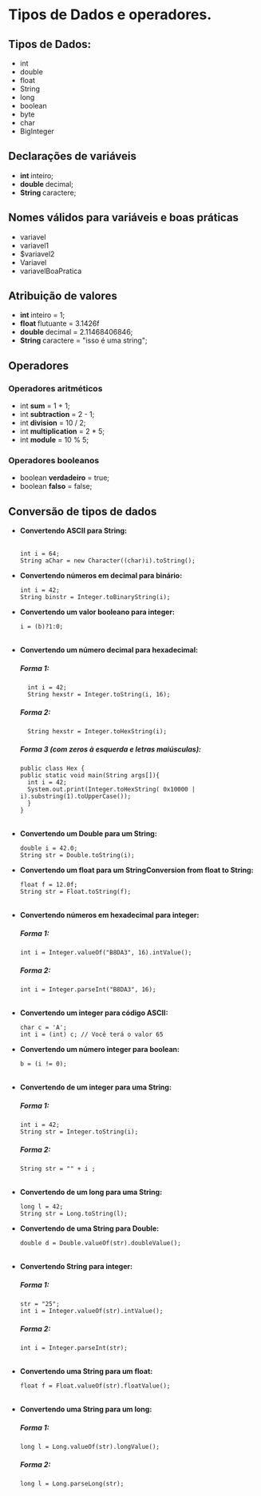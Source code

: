 # Tipos de Dados e operadores.

## Tipos de Dados:

<ul>
  <li>int </li>
  <li>double </li>
  <li>float </li>
  <li>String </li>
  <li>long </li>
  <li>boolean </li>
  <li>byte </li>
  <li>char </li>
  <li>BigInteger </li>
  
</ul>

## Declarações de variáveis

<ul>

  <li> <b> int </b> inteiro; </li>
  <li> <b> double </b> decimal; </li>
  <li> <b> String </b> caractere; </li>
  
</ul>


##  Nomes válidos para variáveis e boas práticas 

<ul>
  
  <li>variavel </li>
  <li>variavel1 </li>
  <li>$variavel2 </li>
  <li>Variavel </li>  
  <li>variavelBoaPratica  </li>
  
</ul>

## Atribuição de valores

<ul>

  <li> <b> int </b> inteiro = 1; </li>
  <li> <b> float </b> flutuante = 3.1426f </li>
  <li> <b> double </b> decimal = 2.11468406846; </li>
  <li> <b> String </b> caractere = "isso é uma string"; </li>
  
</ul>

## Operadores
### Operadores aritméticos
  
<ul>
  
  <li>int <b>sum</b> = 1 + 1; </li>
  <li>int <b>subtraction</b> = 2 - 1; </li>
  <li>int <b>division</b> = 10 / 2; </li>
  <li>int <b>multiplication</b> = 2 * 5; </li>
  <li>int <b>module</b> = 10 % 5; </li>
  
</ul>

### Operadores booleanos

<ul>
  
  <li>boolean <b>verdadeiro</b> = true; </li>
  <li>boolean <b>falso</b> = false; </li>
  
</ul>

## Conversão de tipos de dados
<ul>
  <li><b>Convertendo ASCII para String:</b></li>
  
  <br>
  
    int i = 64;
    String aChar = new Character((char)i).toString();
  

  <li><b>Convertendo números em decimal para binário:</b></li>


    int i = 42;
    String binstr = Integer.toBinaryString(i);

    
  <li><b>Convertendo um valor booleano para integer:</b></li>


    i = (b)?1:0;
  
  <br>
  

<li><b>Convertendo um número decimal para hexadecimal:</b></li>
  
  <h5><b>Forma 1:</b></h5>
    
      int i = 42;
      String hexstr = Integer.toString(i, 16);
   
    
  <h5><b>Forma 2:</b></h5>
    
    
      String hexstr = Integer.toHexString(i);
    
    
  <h5> <b>Forma 3 (com zeros à esquerda e letras maiúsculas): </b> </h5>
    
    
    public class Hex {
    public static void main(String args[]){
      int i = 42;
      System.out.print(Integer.toHexString( 0x10000 | i).substring(1).toUpperCase());
      }
    }
  
  <br>
  
  <li><b>Convertendo um Double para um String:</b></li>

    double i = 42.0;
    String str = Double.toString(i);
    
  <li><b>Convertendo um float para um StringConversion from float to String:</b></li>
  
    float f = 12.0f;
    String str = Float.toString(f);
  
  <br>
    
  <li><b>Convertendo números em hexadecimal para integer:</b></li>
   
  <h5><b>Forma 1:</b></h5>
    
    int i = Integer.valueOf("B8DA3", 16).intValue();
   
    
  <h5><b>Forma 2:</b></h5>
    
    int i = Integer.parseInt("B8DA3", 16);
  
  <br>
    
  <li><b>Convertendo um integer para código ASCII:</b></li>

    char c = 'A';
    int i = (int) c; // Você terá o valor 65
  
  <li><b>Convertendo um número integer para boolean:</b></li>
  
    b = (i != 0);
  
  <br>
  
  <li><b>Convertendo de um integer para uma String:</b></li>
  
  <h5><b>Forma 1:</b></h5>
    
    int i = 42;
    String str = Integer.toString(i);
   
    
  <h5><b>Forma 2:</b></h5>
    
    String str = "" + i ;
  
  <br>
  
  <li><b>Convertendo de um long para uma String:</b></li>
  
    long l = 42;
    String str = Long.toString(l);
  
  <li><b>Convertendo de uma String para Double:</b></li>
  
    double d = Double.valueOf(str).doubleValue();
  
  <br>
  
  <li><b>Convertendo String para integer:</b></li>
  
  <h5><b>Forma 1:</b></h5>
    
    str = "25";
    int i = Integer.valueOf(str).intValue();
   
    
  <h5><b>Forma 2:</b></h5>
    
    int i = Integer.parseInt(str);
  
  <br>
  
  <li><b>Convertendo uma String para um float:</b></li>
  
    float f = Float.valueOf(str).floatValue();
  
  <br>
  
  <li><b>Convertendo uma String para um long:</b></li>
  
  <h5><b>Forma 1:</b></h5>
    
    long l = Long.valueOf(str).longValue();   
    
  <h5><b>Forma 2:</b></h5>
    
    long l = Long.parseLong(str);  

</ul>







